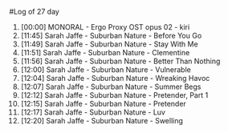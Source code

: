 #Log of 27 day

1. [00:00] MONORAL - Ergo Proxy OST opus 02 - kiri
1. [11:45] Sarah Jaffe - Suburban Nature - Before You Go
1. [11:49] Sarah Jaffe - Suburban Nature - Stay With Me
1. [11:51] Sarah Jaffe - Suburban Nature - Clementine
1. [11:56] Sarah Jaffe - Suburban Nature - Better Than Nothing
1. [12:00] Sarah Jaffe - Suburban Nature - Vulnerable
1. [12:04] Sarah Jaffe - Suburban Nature - Wreaking Havoc
1. [12:07] Sarah Jaffe - Suburban Nature - Summer Begs
1. [12:12] Sarah Jaffe - Suburban Nature - Pretender, Part 1
1. [12:15] Sarah Jaffe - Suburban Nature - Pretender
1. [12:17] Sarah Jaffe - Suburban Nature - Luv
1. [12:20] Sarah Jaffe - Suburban Nature - Swelling
